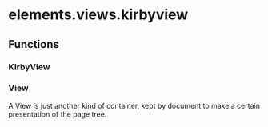 # elements.views.kirbyview


## Functions

### KirbyView
### View
A View is just another kind of container, kept by document to make a certain presentation of the page tree.
